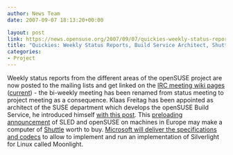 ```yaml
---
author: News Team
date: 2007-09-07 18:13:20+00:00

layout: post
link: https://news.opensuse.org/2007/09/07/quickies-weekly-status-reports-build-service-architect-shuttle-preload-silverlight-for-linux/
title: "Quickies: Weekly Status Reports, Build Service Architect, Shuttle Preload, Silverlight for Linux"
categories:
- Project
---
```

Weekly status reports from the different areas of the openSUSE project are now posted to the mailing lists and get linked on the [IRC meeting wiki pages](http://en.opensuse.org/Meetings) ([current](http://en.opensuse.org/Meetings/Project_Meeting_2007-09-12)) - the bi-weekly meeting has been renamed from status meeting to project meeting as a consequence. Klaas Freitag has been appointed as architect of the SUSE department which develops the openSUSE Build Service, he introduced himself [with this post](http://lists.opensuse.org/opensuse-buildservice/2007-09/msg00050.html). This [preloading announcement](http://eu.shuttle.com/en/DesktopDefault.aspx/tabid-53/140_read-14333/) of SLED and openSUSE on machines in Europe may make a computer of [Shuttle](http://eu.shuttle.com/) worth to buy. [Microsoft will deliver the specifications and codecs](http://tirania.org/blog/archive/2007/Sep-05.html) to allow to implement and run an implementation of Silverlight for Linux called Moonlight.
